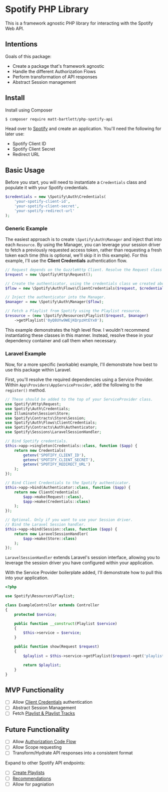 # Spotify PHP Library

This is a framework agnostic PHP library for interacting with the Spotify Web API.

## Intentions

Goals of this package:
* Create a package that's framework agnostic
* Handle the different Authorization Flows
* Perform transformation of API responses
* Abstract Session management

## Install
Install using Composer

```bash
$ composer require matt-bartlett/php-spotify-api
```

Head over to [Spotify](https://developer.spotify.com/dashboard/) and create an application. You'll need the following for later use:

* Spotify Client ID
* Spotify Client Secret
* Redirect URL

## Basic Usage
Before you start, you will need to instantiate a `Credentials` class and populate it with your Spotify credentials.

```php
$credentials = new \Spotify\Auth\Credentials(
    'your-spotify-client-id',
    'your-spotify-client-secret',
    'your-spotify-redirect-url'
);
```

### Generic Example
The easiest approach is to create `\Spotify\Auth\Manager` and inject that into each `Resource`. By using the Manager, you can leverage your session driver to fetch a previously requested access token, rather than requesting a fresh token each time (this is optional, we'll skip it in this example). For this example, I'll use the **Client Credentials** authentication flow.

```php
// Request depends on the GuzzleHttp Client. Resolve the Request class using your container.
$request = new \Spotfiy\Http\Request();

// Create the authenticator, using the credentials class we created above.
$flow = new \Spotify\Auth\Flows\ClientCredentials($request, $credentials);

// Inject the authenticator into the Manager.
$manager = new \Spotify\Auth\Manager($flow);

// Fetch a Playlist from Spotify using the Playlist resource.
$resource = (new \Spotify\Resources\Playlist($request, $manager)
    ->getPlaylist('0yQ8UYw9WEjKQrpzHtEYx0');
```

This example demonstrates the high level flow. I wouldn't recommend instantiating these classes in this manner. Instead, resolve these in your dependency container and call them when necessary.

### Laravel Example
Now, for a more specific (workable) example, I'll demonstrate how best to use this package within Laravel.

First, you'll resolve the required dependencies using a Service Provider. Within `App\Providers\AppServiceProvider`, add the following to the `register()` method.

```php
// These should be added to the top of your ServiceProvider class.
use Spotify\Http\Request;
use Spotify\Auth\Credentials;
use Illuminate\Session\Store;
use Spotify\Contracts\Store\Session;
use Spotify\Auth\Flows\ClientCredentials;
use Spotify\Contracts\Auth\Authenticator;
use Spotify\Sessions\LaravelSessionHandler;

// Bind Spotify credentials.
$this->app->singleton(Credentials::class, function ($app) {
    return new Credentials(
        getenv('SPOTIFY_CLIENT_ID'),
        getenv('SPOTIFY_CLIENT_SECRET'),
        getenv('SPOTIFY_REDIRECT_URL')
    );
});

// Bind Client Credentials to the Spotify authenticator.
$this->app->bind(Authenticator::class, function ($app) {
    return new ClientCredentials(
        $app->make(Request::class),
        $app->make(Credentials::class)
    );
});

// Optional. Only if you want to use your Session driver.
// Bind the Laravel Session handler.
$this->app->bind(Session::class, function ($app) {
    return new LaravelSessionHandler(
        $app->make(Store::class)
    );
});
```

`LaravelSessionHandler` extends Laravel's session interface, allowing you to leverage the session driver you have configured within your application.

With the Service Provider boilerplate added, I'll demonstrate how to pull this into your application.

```php
<?php

use Spotify\Resources\Playlist;

class ExampleController extends Controller
{
    protected $service;

    public function __construct(Playlist $service)
    {
        $this->service = $service;
    }

    public function show(Request $request)
    {
        $playlist = $this->service->getPlaylist($request->get('playlist-id');

        return $playlist;
    }
}
```

## MVP Functionality
- [ ] Allow [Client Credentials](https://developer.spotify.com/documentation/general/guides/authorization-guide/#client-credentials-flow) authentication
- [ ] Abstract Session Management
- [ ] Fetch [Playlist & Playlist Tracks](https://developer.spotify.com/documentation/web-api/reference/playlists/)

## Future Functionality
- [ ] Allow [Authorization Code Flow](https://developer.spotify.com/documentation/general/guides/authorization-guide/#authorization-code-flow)
- [ ] Allow Scope requesting
- [ ] Transform/Hydrate API responses into a consistent format

Expand to other Spotify API endpoints:

- [ ] [Create Playlists](https://developer.spotify.com/documentation/web-api/reference/playlists/create-playlist/)
- [ ] [Recommendations](https://developer.spotify.com/documentation/web-api/reference/browse/get-recommendations/)
- [ ] Allow for pagniation
